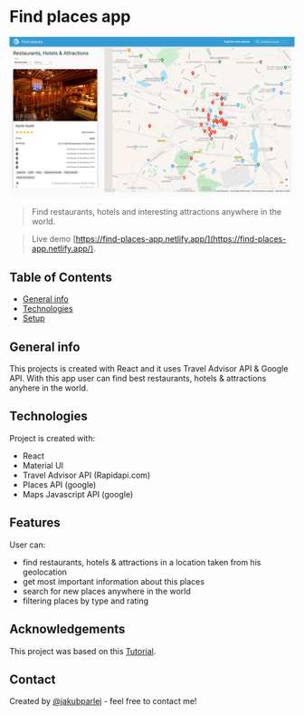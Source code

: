 # Find places app

![Screenshot](app-preview.png)

> Find restaurants, hotels and interesting attractions anywhere in the world. 

> Live demo [https://find-places-app.netlify.app/](https://find-places-app.netlify.app/).

## Table of Contents

- [General info](#general-info)
- [Technologies](#technologies)
- [Setup](#setup)

## General info

This projects is created with React and it uses Travel Advisor API & Google API. With this app user can find best restaurants, hotels & attractions anyhere in the world. 

## Technologies

Project is created with:

- React
- Material UI
- Travel Advisor API (Rapidapi.com)
- Places API (google)
- Maps Javascript API (google)

## Features

User can:
- find restaurants, hotels & attractions in a location taken from his geolocation
- get most important information about this places
- search for new places anywhere in the world
- filtering places by type and rating

## Acknowledgements

This project was based on this [Tutorial](https://www.youtube.com/watch?v=GDa8kZLNhJ4).

## Contact

Created by [@jakubparlej](https://jprojects.pl) - feel free to contact me!
